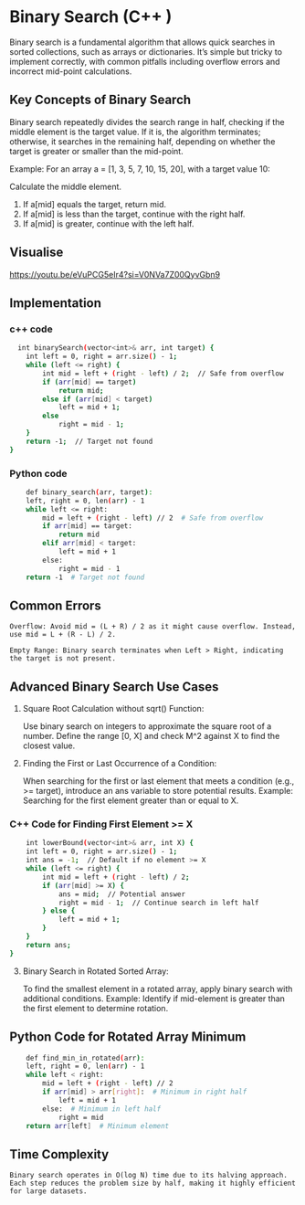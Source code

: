 
# Binary Search (C++ )

Binary search is a fundamental algorithm that allows quick searches in sorted collections, such as arrays or dictionaries. It’s simple but tricky to implement correctly, with common pitfalls including overflow errors and incorrect mid-point calculations.

## Key Concepts of Binary Search

Binary search repeatedly divides the search range in half, checking if the middle element is the target value. If it is, the algorithm terminates; otherwise, it searches in the remaining half, depending on whether the target is greater or smaller than the mid-point.

Example: For an array a = [1, 3, 5, 7, 10, 15, 20], with a target value 10:

Calculate the middle element.
1. If a[mid] equals the target, return mid.
2. If a[mid] is less than the target, continue with the right half.
3. If a[mid] is greater, continue with the left half.


## Visualise

https://youtu.be/eVuPCG5eIr4?si=V0NVa7Z00QyvGbn9



## Implementation

### c++ code

```bash
  int binarySearch(vector<int>& arr, int target) {
    int left = 0, right = arr.size() - 1;
    while (left <= right) {
        int mid = left + (right - left) / 2;  // Safe from overflow
        if (arr[mid] == target)
            return mid;
        else if (arr[mid] < target)
            left = mid + 1;
        else
            right = mid - 1;
    }
    return -1;  // Target not found
}

```

### Python code
``` bash
    def binary_search(arr, target):
    left, right = 0, len(arr) - 1
    while left <= right:
        mid = left + (right - left) // 2  # Safe from overflow
        if arr[mid] == target:
            return mid
        elif arr[mid] < target:
            left = mid + 1
        else:
            right = mid - 1
    return -1  # Target not found

```

## Common Errors

    Overflow: Avoid mid = (L + R) / 2 as it might cause overflow. Instead, use mid = L + (R - L) / 2.

    Empty Range: Binary search terminates when Left > Right, indicating the target is not present.


## Advanced Binary Search Use Cases

1. Square Root Calculation without sqrt() Function:

    Use binary search on integers to approximate the square root of a number.
    Define the range [0, X] and check M^2 against X to find the closest value.

2. Finding the First or Last Occurrence of a Condition:

    When searching for the first or last element that meets a condition (e.g., >= target), introduce an ans variable to store potential results.
    Example: Searching for the first element greater than or equal to X.

### C++ Code for Finding First Element >= X

``` bash
    int lowerBound(vector<int>& arr, int X) {
    int left = 0, right = arr.size() - 1;
    int ans = -1;  // Default if no element >= X
    while (left <= right) {
        int mid = left + (right - left) / 2;
        if (arr[mid] >= X) {
            ans = mid;  // Potential answer
            right = mid - 1;  // Continue search in left half
        } else {
            left = mid + 1;
        }
    }
    return ans;
}

```

3. Binary Search in Rotated Sorted Array:

    To find the smallest element in a rotated array, apply binary search with additional conditions.
    Example: Identify if mid-element is greater than the first element to determine rotation.

## Python Code for Rotated Array Minimum

``` bash
    def find_min_in_rotated(arr):
    left, right = 0, len(arr) - 1
    while left < right:
        mid = left + (right - left) // 2
        if arr[mid] > arr[right]:  # Minimum in right half
            left = mid + 1
        else:  # Minimum in left half
            right = mid
    return arr[left]  # Minimum element

```

## Time Complexity
    Binary search operates in O(log N) time due to its halving approach. Each step reduces the problem size by half, making it highly efficient for large datasets.

